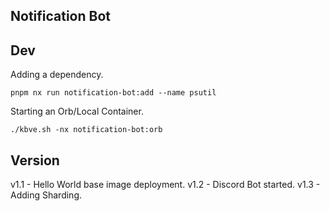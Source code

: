 ## Notification Bot

## Dev

Adding a dependency.
```shell
pnpm nx run notification-bot:add --name psutil
```

Starting an Orb/Local Container.
```shell
./kbve.sh -nx notification-bot:orb
```


## Version

v1.1 - Hello World base image deployment.
v1.2 - Discord Bot started.
v1.3 - Adding Sharding.

